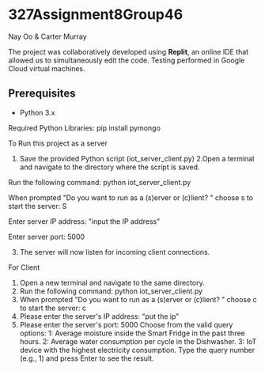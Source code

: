 # 327Assignment8Group46

Nay Oo & Carter Murray

The project was collaboratively developed using **Replit**, an online IDE that allowed us to simultaneously edit the code. Testing performed in Google Cloud virtual machines.


## Prerequisites
- Python 3.x

Required Python Libraries:
pip install pymongo


To Run this project as a server  

1. Save the provided Python script (iot_server_client.py)
2.Open a terminal and navigate to the directory where the script is saved.

Run the following command: python iot_server_client.py

When prompted "Do you want to run as a (s)erver or (c)lient? " choose s to start the server: S

Enter server IP address: "input the IP address"

Enter server port: 5000

3. The server will now listen for incoming client connections.

For Client 
1. Open a new terminal and navigate to the same directory.
2. Run the following command: python iot_server_client.py
3. When prompted "Do you want to run as a (s)erver or (c)lient? " choose c to start the server: c
4. Please enter the server's IP address: "put the ip"
5. Please enter the server's port: 5000
       Choose from the valid query options:
		1: Average moisture inside the Smart Fridge in the past three hours.
		2: Average water consumption per cycle in the Dishwasher.
		3: IoT device with the highest electricity consumption.
Type the query number (e.g., 1) and press Enter to see the result.
